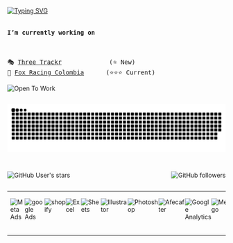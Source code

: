 <!-- TEXT AUTOCOMPLETE -->

[![Typing SVG](https://readme-typing-svg.demolab.com?font=archia&size=50&pause=1000&color=99FF00&background=000000&center=true&vCenter=true&random=false&width=1000&height=300&lines=Bienvenido+A+Mi+Skulk;Soy+Sebastian+Jimenez+;Ecommerce+Manager)](https://git.io/typing-svg)

<pre>
<h4>I’m currently working on</h4>

🎭 <a href="https://challengetrackr.com">Three Trackr</a>             (⭐ New)  
🦊 <a href="https://foxracing.com.co" taget="_blank">Fox Racing Colombia</a>      (⭐⭐⭐ Current)
</pre>

<!-- TAGS GITHUB -->

![Open To Work](https://img.shields.io/badge/Available_to_work-05122A?logo=linkedin&logoColor=fff)

<pre></pre>
<!--- snake -->
<div align="center">
  <img  src="https://github.com/1999AZZAR/1999AZZAR/blob/main/resources/img/grid-snake.svg">
</div>

<pre></pre>

 <!-- TAGS GITHUB -->
<table class="w-full">

<div style="display:flex;justify-content:space-between;width:100%;">

![GitHub User's stars](https://img.shields.io/github/stars/juanse-08?logo=github)

![GitHub followers](https://img.shields.io/github/followers/juanse-08?logo=github)

</div>

<td style="display:flex;justify-content:space-between;width:100%;">

![Meta Ads](https://img.shields.io/badge/Meta_Ads-05122A?style=flat&logo=meta)&nbsp;

![google Ads](https://img.shields.io/badge/Google_Ads-05122A?style=flat&logo=googleads)&nbsp;

![shopify](https://img.shields.io/badge/Shopify-05122A?style=flat&logo=shopify)&nbsp;

![Excel](https://img.shields.io/badge/-MicrosofExcel-05122A?style=flat&logo=microsoftexcel)&nbsp;

![Sheets](https://img.shields.io/badge/-Sheets-05122A?style=flat&logo=googlesheets)&nbsp;

![Illustrator](https://img.shields.io/badge/-Illustrator-05122A?style=flat&logo=adobe-illustrator)&nbsp;

![Photoshop](https://img.shields.io/badge/-Photoshop-05122A?style=flat&logo=adobe-photoshop)&nbsp;

![Afecafter](https://img.shields.io/badge/-adobeaftereffects-05122A?style=flat&logo=adobeaftereffects)&nbsp;

![Google Analytics](https://img.shields.io/badge/-Google_Analytics-05122A?style=flat&logo=googleanalytics)&nbsp;

![Mercado_Pago](https://img.shields.io/badge/-Mercado_Pago-05122A?style=flat&logo=mercadopago)&nbsp;

![Chats Bot](https://img.shields.io/badge/-Chat_Bots-05122A?style=flat&logo=chatbot)&nbsp;

![JavaScript](https://img.shields.io/badge/-JavaScript-05122A?style=flat&logo=javascript)&nbsp;

![Git](https://img.shields.io/badge/-Git-05122A?style=flat&logo=git)&nbsp;

![Amazon](https://img.shields.io/badge/-AWS-05122A?style=flat&logo=amazonaws)&nbsp;

![amazons3](https://img.shields.io/badge/-AWS_S3-05122A?style=flat&logo=amazons3)&nbsp;

![digitalocean](https://img.shields.io/badge/-Digital_Ocean-05122A?style=flat&logo=digitalocean)&nbsp;

![Astro](https://img.shields.io/badge/-Astro-05122A?style=flat&logo=astro)&nbsp;

![Vercel](https://img.shields.io/badge/Vercel-05122A?style=flat&logo=vercel)&nbsp;

![netlify](https://img.shields.io/badge/Netlify-05122A?style=flat&logo=netlify)&nbsp;

![mui](https://img.shields.io/badge/MUI-05122A?style=flat&logo=mui)&nbsp;

![HTML](https://img.shields.io/badge/-HTML-05122A?style=flat&logo=HTML5)&nbsp;

![CSS](https://img.shields.io/badge/-CSS-05122A?style=flat&logo=CSS3&logoColor=1572B6)&nbsp;

![mongodb](https://img.shields.io/badge/-MongoDB-05122A?style=flat&logo=mongodb)&nbsp;

![Visual Studio Code](https://img.shields.io/badge/-Visual%20Studio%20Code-05122A?style=flat&logo=visual-studio-code&logoColor=007ACC)&nbsp;

![GitHub](https://img.shields.io/badge/-GitHub-05122A?style=flat&logo=github)&nbsp;

![Premier](https://img.shields.io/badge/-Premier-05122A?style=flat&logo=adobepremierpro)&nbsp;

</td>

</tr>
</table>


<pre></pre>
